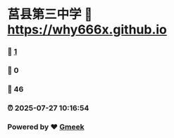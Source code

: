 # 莒县第三中学 :link: https://why666x.github.io 
### :page_facing_up: [1](https://why666x.github.io/tag.html) 
### :speech_balloon: 0 
### :hibiscus: 46 
### :alarm_clock: 2025-07-27 10:16:54 
### Powered by :heart: [Gmeek](https://github.com/Meekdai/Gmeek)
